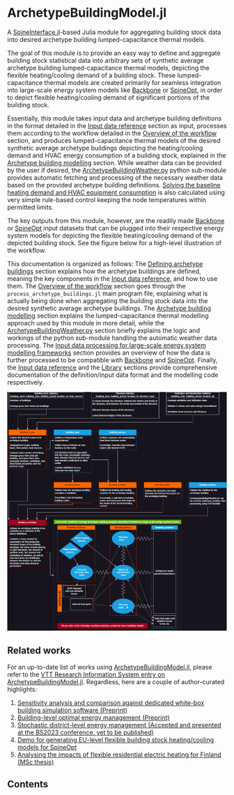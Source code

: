 # ArchetypeBuildingModel.jl

A [SpineInterface.jl](https://github.com/Spine-project/SpineInterface.jl)-based
Julia module for aggregating building stock data into desired
archetype building lumped-capacitance thermal models.

The goal of this module is to provide an easy way to define and aggregate
building stock statistical data into arbitrary sets of synthetic average
archetype building lumped-capacitance thermal models, depicting the flexible
heating/cooling demand of a building stock.
These lumped-capacitance thermal models are created primarily for
seamless integration into large-scale energy system models like
[Backbone](https://cris.vtt.fi/en/publications/backbone) or
[SpineOpt](https://github.com/Spine-project/SpineOpt.jl),
in order to depict flexible heating/cooling demand of significant portions
of the building stock.

Essentially, this module takes input data and archetype building definitions
in the format detailed in the [Input data reference](@ref)
section as input, processes them according to the workflow detailed in the
[Overview of the workflow](@ref) section, and produces
lumped-capacitance thermal models of the desired synthetic average archetype
buildings depicting the heating/cooling demand and HVAC energy consumption
of a building stock, explained in the [Archetype building modelling](@ref) section.
While weather data can be provided by the user if desired,
the [ArchetypeBuildingWeather.py](@ref) python sub-module provides automatic
fetching and processing of the necessary weather data based on the provided
archetype building definitions.
[Solving the baseline heating demand and HVAC equipment consumption](@ref)
is also calculated using very simple rule-based control keeping the node
temperatures within permitted limits.

The key outputs from this module, however, are the readily made
[Backbone](https://cris.vtt.fi/en/publications/backbone) or
[SpineOpt](https://github.com/Spine-project/SpineOpt.jl) input datasets
that can be plugged into their respective energy system models for
depicting the flexible heating/cooling demand of the depicted building stock.
See the figure below for a high-level illustration of the workflow.

This documentation is organized as follows:
The [Defining archetype buildings](@ref) section explains how the archetype
buildings are defined, meaning the key components in the
[Input data reference](@ref), and how to use them.
The [Overview of the workflow](@ref) section goes through the
`process_archetype_buildings.jl` main program file, explaining what is
actually being done when aggregating the building stock data into the
desired synthetic average archetype buildings.
The [Archetype building modelling](@ref) section explains the lumped-capacitance
thermal modelling approach used by this module in more detail,
while the [ArchetypeBuildingWeather.py](@ref) section briefly explains
the logic and workings of the python sub-module handling the automatic
weather data processing.
The [Input data processing for large-scale energy system modelling frameworks](@ref)
section provides an overview of how the data is further processed to be compatible
with [Backbone](https://cris.vtt.fi/en/publications/backbone)
and [SpineOpt](https://github.com/Spine-project/SpineOpt.jl).
Finally, the [Input data reference](@ref) and the [Library](@ref)
sections provide comprehensive documentation of the definition/input
data format and the modelling code respectively.

![ABMWorkflow](ABMFlow.png)


## Related works

For an up-to-date list of works using [ArchetypeBuildingModel.jl](@ref),
please refer to the
[VTT Research Information System entry on ArchetypeBuildingModel.jl](https://cris.vtt.fi/en/publications/archetypebuildingmodeljl-a-julia-module-for-aggregating-building-).
Regardless, here are a couple of author-curated highlights:

1. [Sensitivity analysis and comparison against dedicated white-box building simulation software (Preprint)](https://zenodo.org/doi/10.5281/zenodo.7623739)
2. [Building-level optimal energy management (Preprint)](https://zenodo.org/doi/10.5281/zenodo.7767363)
3. [Stochastic district-level energy management (Accepted and presented at the BS2023 conference, yet to be published)](https://cris.vtt.fi/en/publications/stochastic-model-predictive-control-of-district-scale-building-en)
4. [Demo for generating EU-level flexible building stock heating/cooling models for SpineOpt](https://zenodo.org/doi/10.5281/zenodo.8238141)
5. [Analysing the impacts of flexible residential electric heating for Finland (MSc thesis)](https://cris.vtt.fi/en/publications/heating-demand-response-in-detached-houses-comparing-cost-savings)


## Contents

```@contents
```